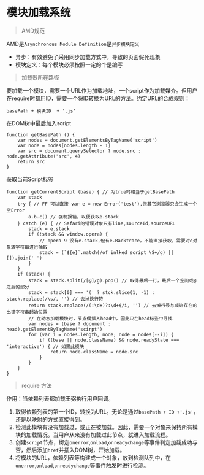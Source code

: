 
# 模块加载系统

> AMD规范

AMD是`Asynchronous Module Definition`是`异步模块定义`

- 异步：有效避免了采用同步加载方式中，导致的页面假死现象
- 模块定义：每个模块必须按照一定的个是编写


> 加载器所在路径

要加载一个模块，需要一个URL作为加载地址，一个script作为加载媒介。但用户在require时都用ID，需要一个将ID转换为URL的方法。约定URL的合成规则：

```
basePath + 模块ID  + '.js'
```

在DOM树中最后加入script

```
function getBasePath () {
	var nodes = document.getElementsByTagName('script')
	var node = nodes[nodes.length - 1]
	var src = document.querySelector ? node.src : node.getAttribute('src', 4)
	return src
}
```     

获取当前Script标签

```
function getCurrentScript (base) { // 为true时相当于getBasePath
	var stack
	try { // FF 可以直接 var e = new Error('test'),但其它浏览器只会生成一个空Error
		a.b.c() // 强制报错，以便获取e.stack
	} catch (e) { // Safari的错误对象只有line,sourceId,sourceURL
		stack = e.stack
		if (!stack && window.opera) {
			// opera 9 没有e.stack,但有e.Backtrace，不能直接获取，需要对e对象转字符串进行抽取
			stack = (`${e}`.match(/of inlked script \S+/g) || []).join(' ')
		}
	}
	if (stack) {
		stack = stack.split(/[@]/g).pop() // 取得最后一行，最后一个空间或@之后的部分
		stack = stack[0] === '(' ? stck.slice(1, -1) : stack.replace(/\s/, '') // 去掉换行符
		return stack.replace(/(:\d+)?:\d+$/i, '') // 去掉行号与或许存在的出错字符串起始位置
		// 在动态加载模块时，节点偶插入head中，因此只在head标签中寻找
		var nodes = (base ? document : head).getElementByTagName('scirpt')
		for (var i = nodes.length, node; node = nodes[--i]) {
			if ((base || node.className) && node.readyState === 'interactive') { // 如果此模块
				return node.className = node.src
			} 
		}
	}
}
```

> require 方法

作用：当依赖列表都加载王弼执行用户回调。

1. 取得依赖列表的第一个ID，转换为URL。无论是通过`basePath + ID +'.js'`，还是以映射的方式直接得到。
2. 检测此模块有没有加载过，或正在被加载。因此，需要一个对象来保持所有模块的加载情况。当用户从来没有加载过此节点，就进入加载流程。
3. 创建`script`节点，绑定`onerror`,`onload`,`onreadychange`等事件判定加载成功与否，然后添加`href`并插入DOM树，开始加载。
4. 将模块的URL，依赖列表等构建成一个对象，放到检测队列中，在`onerror`,`onload`,`onreadychange`等事件触发时进行检测。

